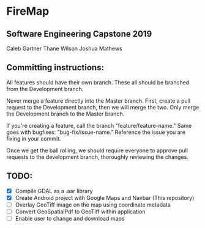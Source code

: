 # FireMap
## Software Engineering Capstone 2019

Caleb Gartner
Thane Wilson
Joshua Mathews

## Committing instructions:

All features should have their own branch.  These all should be branched from the Development branch.  

Never merge a feature directly into the Master branch.  First, create a pull request to the Development branch, then we will merge the two.  Only merge the Development branch to the Master branch.

If you're creating a feature, call the branch "feature/feature-name."  Same goes with bugfixes: "bug-fix/issue-name."  Reference the issue you are fixing in your commit.

Once we get the ball rolling, we should require everyone to approve pull requests to the development branch, thoroughly reviewing the changes.

## TODO:

- [x] Compile GDAL as a .aar library
- [x] Create Android project with Google Maps and Navbar (This repository)
- [ ] Overlay GeoTiff image on the map using coordinate metadata
- [ ] Convert GeoSpatialPdf to GeoTiff within application
- [ ] Enable user to change and download maps
